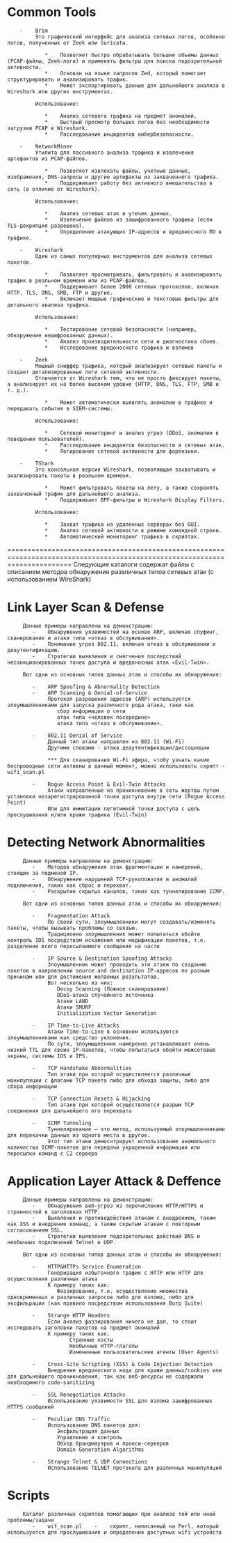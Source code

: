 #    Common Tools
        -    Brim
             Это графический интерфейс для анализа сетевых логов, особенно логов, полученных от Zeek или Suricata.

                *    Позволяет быстро обрабатывать большие объемы данных (PCAP-файлы, Zeek-логи) и применять фильтры для поиска подозрительной активности.
                *    Основан на языке запросов Zed, который помогает структурировать и анализировать трафик.
                *    Может экспортировать данные для дальнейшего анализа в Wireshark или других инструментах.
            
             Использование:

                *    Анализ сетевого трафика на предмет аномалий.
                *    Быстрый просмотр больших логов без необходимости загрузки PCAP в Wireshark.
                *    Расследование инцидентов кибербезопасности.

        -    NetworkMiner
             Утилита для пассивного анализа трафика и извлечения артефактов из PCAP-файлов.

                *    Позволяет извлекать файлы, учетные данные, изображения, DNS-запросы и другие артефакты из захваченного трафика.
                *    Поддерживает работу без активного вмешательства в сеть (в отличие от Wireshark).

             Использование:

                *    Анализ сетевых атак и утечек данных.
                *    Извлечение файлов из зашифрованного трафика (если TLS-декрипция разрешена).
                *    Определение атакующих IP-адресов и вредоносного ПО в трафике.

        -    Wireshark
             Один из самых популярных инструментов для анализа сетевых пакетов.

                *    Позволяет просматривать, фильтровать и анализировать трафик в реальном времени или из PCAP-файлов.
                *    Поддерживает более 2000 сетевых протоколов, включая HTTP, TLS, DNS, SMB, FTP и другие.
                *    Включает мощные графические и текстовые фильтры для детального анализа трафика.
    
             Использование:

                *    Тестирование сетевой безопасности (например, обнаружение нешифрованных данных).
                *    Анализ производительности сети и диагностика сбоев.
                *    Исследование вредоносного трафика и взломов

        -    Zeek
             Мощный сниффер трафика, который анализирует сетевые пакеты и создает детализированные логи сетевой активности.
             Отличается от Wireshark тем, что не просто фиксирует пакеты, а анализирует их на более высоком уровне (HTTP, DNS, TLS, FTP, SMB и т. д.).

                *    Может автоматически выявлять аномалии в трафике и передавать события в SIEM-системы.

             Использование:

                *    Сетевой мониторинг и анализ угроз (DDoS, аномалии в поведении пользователей).
                *    Расследование инцидентов безопасности и сетевых атак.
                *    Логирование сетевой активности для форензики.

        -    TShark
             Это консольная версия Wireshark, позволяющая захватывать и анализировать пакеты в реальном времени.

                *    Может фильтровать пакеты на лету, а также сохранять захваченный трафик для дальнейшего анализа.
                *    Поддерживает BPF-фильтры и Wireshark Display Filters.
            
             Использование:

                *    Захват трафика на удаленных серверах без GUI.
                *    Анализ сетевой активности в режиме командной строки.
                *    Автоматический мониторинг трафика в скриптах.

============================================================================================================================
Следующие каталоги содержат файлы с описанием методов обнаружения развличных типов сетевых атак (с использованием WireShark)

#    Link Layer Scan & Defense
         Данные примеры направлены на демонстрацию:
            -    Обнаружения уязвимостей на основе ARP, включая спуфинг, сканирование и атаки типа «отказ в обслуживании».
            -    Понимание угроз 802.11, включая отказ в обслуживании и деаутентификацию.
            -    Стратегии выявления и смягчения последствий несанкционированных точек доступа и вредоносных атак «Evil-Twin».

         Вот одни из основных типов данных атак и способы их обнаружения:

            -    ARP Spoofing & Abnormality Detection
            -    ARP Scanning & Denial-of-Service
                 Протокол разрешения адресов (ARP) используется злоумышленниками для запуска различного рода атака, таки как
                    сбор информации о сети
                    атак типа «человек посередине»
                    атака типа «отказ в обслуживании».

            -    802.11 Denial of Service
                 Данный тип атаки направлен на 802.11 (Wi-Fi)
                 Другими словами - атака деаутентификации/диссоциации

                 *** Для сканирования Wi-Fi эфира, чтобу узнать какие беспроводные сети активны в данный момент, можно использовать скрипт - wifi_scan.pl

            -    Rogue Access Point & Evil-Twin Attacks
                 Атаки направленные на проникновение в сеть жертвы путем установки незарегистрированной точки доступа внутри сети (Rogue Access Point)
                 Или для иммитации легитимной точки доступа с цель прослушивания и/или кражи трафика (Evil-Twin)
         

#    Detecting Network Abnormalities
         Данные примеры направлены на демонстрацию:
            -    Методов обнаружения атак фрагментации и намерений, стоящих за подменой IP.
            -    Обнаружение нарушений TCP-рукопожатия и аномалий подключения, таких как сброс и перехват.
            -    Раскрытие скрытых каналов, таких как туннелирование ICMP.

         Вот одни из основных типов данных атак и способы их обнаружения:

            -    Fragmentation Attack
                 По своей сути, злоумышленники могут создавать/изменять пакеты, чтобы вызывать проблемы со связью.
                 Традиционно злоумышленник может попытаться обойти контроль IDS посредством искажения или модификации пакетов, т.е. разделение всего пересылаемого сообщения на части

            -    IP Source & Destination Spoofing Attacks
                 Злоумышленник может проводить эти атаки по созданию пакетов в направлении source and destination IP-адресов по разным причинам или для достижения желаемых результатов.
                 Вот несколько из них:
                    Decoy Scanning (Ложное сканирование)
                    DDoS-атака случайного источника
                    Атаки LAND
                    Атаки SMURF
                    Initialization Vector Generation

            -    IP Time-to-Live Attacks
                 Атаки Time-to-Live в основном используются злоумышленниками как средство уклонения.
                 По сути, злоумышленник намеренно устанавливает очень низкий TTL для своих IP-пакетов, чтобы попытаться обойти межсетевые экраны, системы IDS и IPS.

            -    TCP Handshake Abnormalities
                 Тип атаки при которой осуществляется различные манипуляции с флагами TCP пакета либо для обхода защиты, либо для сбора информации

            -    TCP Connection Resets & Hijacking
                 Тип атаки при которой осуществляется разрым TCP соединения для дальнейшего его перехвата

            -    ICMP Tunneling
                 Туннелирование — это метод, используемый злоумышленниками для перекачки данных из одного места в другое.
                 Этот тип атаки демоснтрирует использование анамального количества ICMP-пакетов для передачи украденной информации или пересылки команд с C2 сервера
                 

#    Application Layer Attack & Deffence
         Данные примеры направлены на демонстрацию:
            -    Обнаружения веб-угроз из перечисления HTTP/HTTPS и странностей в заголовках HTTP.
            -    Выявления и противодействия атакам с внедрением, таким как XSS и внедрение команд, а также скрытым атакам с повторным согласованием SSL.
            -    Стратегии выявления подозрительных действий DNS и необычных подключений Telnet и UDP.

         Вот одни из основных типов данных атак и способы их обнаружения:

            -    HTTP&HTTPs Service Enumeration
                 Генерирация избыточного трафик с HTTP или HTTP для осуществления различных атака
                 К примеру таких как:
                    Фаззирование, т.е. осуществление множества одновременных и различных запросов либо для взлома, либо для эксфильрации (как правило посредством использования Burp Suite)

            -    Strange HTTP Headers
                 Если анализ фаззирования ничего не дал, то стоит исследовать заголовки пакетов на предмет аномалий
                 К примеру таких как:
                        Странные хосты
                        Необычные HTTP-глаголы
                        Измененные пользовательские агенты (User Agents)

            -    Cross-Site Scripting (XSS) & Code Injection Detection
                 Внедрение вредоносного кода для кражи данных/cookies или для дальнейшего проникновения, так как веб-ресурсы не содержали необходимого code-sanitizing

            -    SSL Renegotiation Attacks
                 Использование уязвимости SSL для взлома зашифрованных HTTPS сообщений
                 
            -    Peculiar DNS Traffic
                 Использование DNS пакетов для:
                    Эксфильтрация данных
                    Управление и контроль
                    Обход брандмауэров и прокси-серверов
                    Domain Generation Algorithms

            -    Strange Telnet & UDP Connections
                 Использование TELNET протокола для различных манипуляций

#    Scripts
         Каталог различных скриптов помогающих при анализе той или иной проблемы/задачи
            -    wif_scan.pl    -    скрипт, написанный на Perl, который используется для прослушивания и определения доступных wifi устройств 
